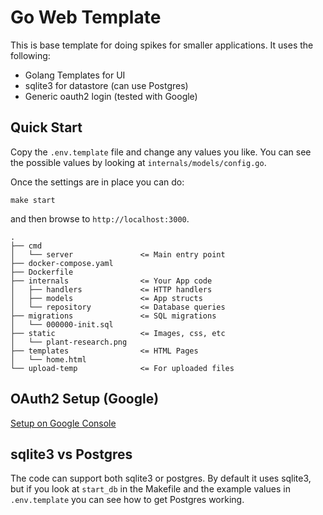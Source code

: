 # Go Web Template

This is base template for doing spikes for smaller applications. It uses the following:

- Golang Templates for UI
- sqlite3 for datastore (can use Postgres)
- Generic oauth2 login (tested with Google)

## Quick Start

Copy the `.env.template` file and change any values you like. You can see the possible values by looking at `internals/models/config.go`.

Once the settings are in place you can do:

```
make start
```

and then browse to `http://localhost:3000`.

```
.
├── cmd
│   └── server               <= Main entry point
├── docker-compose.yaml
├── Dockerfile
├── internals                <= Your App code
│   ├── handlers             <= HTTP handlers
│   ├── models               <= App structs
│   └── repository           <= Database queries
├── migrations               <= SQL migrations
│   └── 000000-init.sql
├── static                   <= Images, css, etc
│   └── plant-research.png
├── templates                <= HTML Pages
│   └── home.html
└── upload-temp              <= For uploaded files

```

## OAuth2 Setup (Google)

[Setup on Google Console](https://console.cloud.google.com/apis/dashboard)

## sqlite3 vs Postgres

The code can support both sqlite3 or postgres. By default it uses sqlite3, but if you look at `start_db` in the Makefile and the example values in `.env.template` you can see how to get Postgres working.
